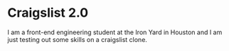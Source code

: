 # Craigslist 2.0 

I am a front-end engineering student at the Iron Yard in Houston and I am just testing out some skills on a craigslist clone. 
